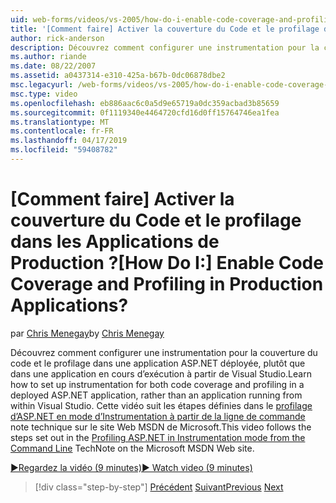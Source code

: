 ```yaml
---
uid: web-forms/videos/vs-2005/how-do-i-enable-code-coverage-and-profiling-in-production-applications
title: '[Comment faire] Activer la couverture du Code et le profilage dans les Applications de Production ? | Microsoft Docs'
author: rick-anderson
description: Découvrez comment configurer une instrumentation pour la couverture du code et le profilage dans une application ASP.NET déployée, plutôt qu’une application s’exécutant dans Vi...
ms.author: riande
ms.date: 08/22/2007
ms.assetid: a0437314-e310-425a-b67b-0dc06878dbe2
msc.legacyurl: /web-forms/videos/vs-2005/how-do-i-enable-code-coverage-and-profiling-in-production-applications
msc.type: video
ms.openlocfilehash: eb886aac6c0a5d9e65719a0dc359acbad3b85659
ms.sourcegitcommit: 0f1119340e4464720cfd16d0ff15764746ea1fea
ms.translationtype: MT
ms.contentlocale: fr-FR
ms.lasthandoff: 04/17/2019
ms.locfileid: "59408782"
---
```

# <a name="how-do-i-enable-code-coverage-and-profiling-in-production-applications"></a><span data-ttu-id="23336-104">[Comment faire] Activer la couverture du Code et le profilage dans les Applications de Production ?</span><span class="sxs-lookup"><span data-stu-id="23336-104">[How Do I:] Enable Code Coverage and Profiling in Production Applications?</span></span>

<span data-ttu-id="23336-105">par [Chris Menegay](https://twitter.com/CMenegay)</span><span class="sxs-lookup"><span data-stu-id="23336-105">by [Chris Menegay](https://twitter.com/CMenegay)</span></span>

<span data-ttu-id="23336-106">Découvrez comment configurer une instrumentation pour la couverture du code et le profilage dans une application ASP.NET déployée, plutôt que dans une application en cours d’exécution à partir de Visual Studio.</span><span class="sxs-lookup"><span data-stu-id="23336-106">Learn how to set up instrumentation for both code coverage and profiling in a deployed ASP.NET application, rather than an application running from within Visual Studio.</span></span> <span data-ttu-id="23336-107">Cette vidéo suit les étapes définies dans le [profilage d’ASP.NET en mode d’Instrumentation à partir de la ligne de commande](https://msdn.microsoft.com/teamsystem/aa718860.aspx) note technique sur le site Web MSDN de Microsoft.</span><span class="sxs-lookup"><span data-stu-id="23336-107">This video follows the steps set out in the [Profiling ASP.NET in Instrumentation mode from the Command Line](https://msdn.microsoft.com/teamsystem/aa718860.aspx) TechNote on the Microsoft MSDN Web site.</span></span>

[<span data-ttu-id="23336-108">&#9654;Regardez la vidéo (9 minutes)</span><span class="sxs-lookup"><span data-stu-id="23336-108">&#9654; Watch video (9 minutes)</span></span>](https://channel9.msdn.com/Blogs/ASP-NET-Site-Videos/how-do-i-enable-code-coverage-and-profiling-in-production-applications)

> [!div class="step-by-step"]
> <span data-ttu-id="23336-109">[Précédent](how-do-i-run-unit-tests-against-a-deployed-database.md)
> [Suivant](web-deployment-projects.md)</span><span class="sxs-lookup"><span data-stu-id="23336-109">[Previous](how-do-i-run-unit-tests-against-a-deployed-database.md)
[Next](web-deployment-projects.md)</span></span>

